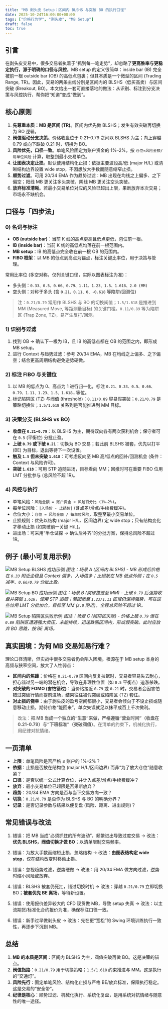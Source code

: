 ```yaml
---
title: "MB 剥头皮 Setup：区间内 BLSHS 与突破 BO 的执行口径"
date: 2025-10-24T16:00:00+08:00
tags: ["价格行为学", "剥头皮", "MB Setup"]
draft: false
toc: true
---
```


## 引言

在剥头皮交易中，很多交易者执着于“抓到每一笔走势”，却忽略了**更高胜率与更稳定执行，源于明确的口径与风控**。MB setup 的定义很简单：inside bar (IB) 完全被前一根 outside bar (OB) 的高低点包裹；但其本质是一个微型的区间 (Trading Range, TR)。因此，交易的两条主线分别是区间内的 BLSHS（低买高卖）与区间突破 (Breakout, BO)。本文给出一套可直接落地的做法：从识别、标注到分支决策与风控执行，帮你把“知道”变成“做到”。

## 核心原则

1.  **先尊重本质：MB 是区间 (TR)**。区间内优先做 BLSHS；发生有效突破再切换为 BO 逻辑。
2.  **阀值驱动分支决策**。价格收盘位于 0.21–0.79 之间以 BLSHS 为主；向上穿越 0.79 或向下跌破 0.21 时，切换为 BO。
3.  **风险优先，口径一致**。单笔风险固定为账户资金的 1%–2%，按 `仓位=风险金额/每单位风险` 计算，取整到最小交易单位。
4.  **让图表决定止损**。默认使用结构化止损：依据主要波段高/低 (major H/L) 或清晰结构边界设置 wide stop，不因想放大手数而随意缩窄止损。
5.  **顺势过滤**。可用 20/34 EMA 作为趋势过滤：MB 出现在均线之上偏多、之下偏空；阳线 MB 更关注多头突破，阴线 MB 更关注空头突破。
6.  **放弃标准清晰**。若最小交易单位对应的风险已超出上限，果断放弃本次交易；市场永不缺机会。

<!--more-->

## 口径与「四步法」

### 0) 名词与标注

-   **OB (outside bar)**：当前 K 线的高点更高且低点更低，包住前一根。
-   **IB (inside bar)**：当前 K 线的高低点均落在前一根范围内。
-   **MB setup**：IB 的高低点完全收在前一根 OB 的范围内。
-   **FIBO 框架**：以 MB 的低点到高点为锚点，标注关键比率位，用于决策与管理。

常用比率位 (多空对称，仅列关键口径，实际以图表标注为准)：

-   多头侧：`0.33、0.5、0.66、0.79、1.11、1.23、1.5、1.618、2.0 (MM)`
-   空头侧：对称于多头 (含 `0.21、0.11、0、-0.618` 等陷阱/回测位)

> 注：`0.21/0.79` 常用作 BLSHS 与 BO 的切换阀值；`1.5/1.618` 是推进到 MM (Measured Move, 等距测量目标) 的关键门槛。`0.11/0.89` 等为陷阱区 (Trap Zone, TZ)，易产生反打/回测。

### 1) 识别与过滤

1.  找到 OB → 确认下一根为 IB，且 IB 的高低点都在 OB 的范围之内，即形成 MB setup。
2.  进行 Context 与趋势过滤：参考 20/34 EMA，MB 在均线之上偏多、之下偏空；结合更高周期结构避免逆势硬做。

### 2) 标注 FIBO 与关键位

1.  以 MB 的低点为 0、高点为 1 进行归一化，标注 `0.21、0.33、0.5、0.66、0.79、1.11、1.23、1.5、1.618…` 等位。
2.  标记陷阱区 (TZ) 与阀值 (threshold)：`0.11/0.89` 容易假突破；`0.21/0.79` 是策略切换位；`1.5/1.618` 关系到是否能推进到 MM 目标。

### 3) 决策分支 (BLSHS vs BO)

-   **收盘在 `0.21–0.79`**：以 BLSHS 为主，期待双向各有两次获利机会；保守者可在 `0.5` (平衡位) 分批止盈。
-   **上破 `0.79` 或下破 `0.21`**：切换为 BO 交易；若此前 BLSHS 被套，优先以打平 (BE) 为目标，退出等待下一次设置。
-   **触及 `1.5` 但未突破 `1.618`**：可考虑反向至 MB 高/低点的回补/回测机会 (条件：Context 与风险许可)。
-   **突破 `1.618`**：可用 STP 追随进场，目标看向 MM；回撤时可在重要 FIBO 位用 LMT 分批参与 (总风险不超 1R)。

### 4) 风控与执行

-   单笔风险：`风险金额 = 账户资金 × 风险百分比 (1%–2%)`。
-   每单位风险：`|入场价 - 止损价|` (含点差/滑点/手续费缓冲)。
-   仓位大小：`仓位 = 风险金额 / 每单位风险`，取整至最小交易单位。
-   止损规则：优先以结构 (major H/L、区间边界) 定 wide stop；只有结构变化才移动止损 (如突破前一关键 H/L)。
-   进出场：可采用“半仓试探 → 确认后补齐”的分批方案，保持总风险不超过 1R。

## 例子 (最小可复用示例)

![MB Setup BLSHS 成功示例](待补充)
*图注：场景 A (区间内 BLSHS) - MB 形成后价格在 `0.33` 附近企稳且 Context 偏多，入场做多；止损放在 MB 低点外侧；在 `0.5` 减半、`0.66/0.79` 分批止盈。*

![MB Setup BO 成功示例](待补充)
*图注：场景 B (突破推进至 MM) - 上破 `0.79` 后强势收盘并突破 `1.618`，使用 STP 追随；若回撤至 `1.23/1.11` 区域仍保持强势，可在这些位用 LMT 分批加仓，目标至 MM (`2.0` 附近)，全程总风险不超过 1R。*

![MB Setup 陷阱区失败示例](待补充)
*图注：场景 C (陷阱区失败) - 价格上破 `0.79` 但在 `0.89` 陷阱区遭遇强大卖压，未能持续，迅速跌回区间内，形成假突破。此时应放弃 BO 思路，按 BE 离场。*

## 真实困境：为何 MB 交易知易行难？

理论口径清晰，但实战中很多交易者仍会陷入困境。根源在于 MB setup 本身的高频与狭窄空间，放大了人性弱点：

-   **区间内的焦躁**：价格在 `0.21-0.79` 区间内反复拉锯时，交易者容易失去耐心，担心错过另一端的潜在机会，导致在非理性位置（如 `0.5` 平衡点）追涨杀跌。
-   **对突破的 FOMO (害怕错过)**：当价格接近 `0.79` 或 `0.21` 时，交易者会因害怕错过突破行情而提前进场，结果往往被假突破或陷阱区 (TZ) 套住。
-   **对止损的侥幸**：由于剥头皮的盈亏空间都很小，交易者会倾向于不设止损或随意移动止损，期待价格“能回来”，单次失误就足以抹平成百上千次微利。

> 改法：**把 MB 当成一个独立的“生意”来做，严格遵循“营业时间”（收盘在 0.21-0.79）与“下班标准”（突破阀值）**。在清单的约束下，机械化执行，用纪律对抗情绪。

## 一页清单

-   **上限**：单笔风险是否严格 ≤ 账户的 1%–2%？
-   **依据**：止损是否放在结构位 (major H/L/区间边界) 而非“为了放大仓位”随意收紧？
-   **口径**：是否以统一公式计算仓位，并计入点差/滑点/手续费缓冲？
-   **放弃**：最小交易单位已超限是否果断放弃？
-   **趋势**：20/34 EMA 方向是否与当下交易方向一致？
-   **切换**：`0.21/0.79` 是否作为 BLSHS 与 BO 的明确分界？
-   **记录**：是否记录参数与结果以便复盘 (风险、距离、进出规则)？

## 常见错误与改法

1)  错误：把 MB 当成“必须抓住的所有波动”，频繁进出导致过度交易 → 改法：**优先 BLSHS，阀值切换才做 BO**；以清单限制交易频率。

2)  错误：为放大手数而缩短止损，忽略结构 → 改法：**由图表结构定 wide stop**，仅在结构改变时移动止损。

3)  错误：忽视趋势过滤，逆势硬做 → 改法：用 20/34 EMA 做方向过滤，逆势时缩小风险或放弃。

4)  错误：BLSHS 被套仍死扛，错过切换时机 → 改法：穿越 `0.21/0.79` 立即切换 BO；**被套优先 BE 离场**，等待新设置。

5)  错误：使用报价差异较大的 CFD 现货做 MB，导致 setup 失真 → 改法：以主流期货/标准化合约报价为准，确保标注口径一致。

6)  错误：新手过早做剥头皮 → 改法：先在更“宽松”的 Swing 环境训练执行一致性，再逐步下沉到 MB。

## 总结

1.  **MB 的本质是区间**：区间内 BLSHS 为主，阀值突破再做 BO。这是决策的锚点。
2.  **阀值指路**：`0.21/0.79` 用于切换策略；`1.5/1.618` 约束推进与 MM。这是执行的“交通灯”。
3.  **风险先行**：固定单笔风险、结构化止损与严格 BE/放弃标准，保障执行稳定。这是交易的“安全带”。
4.  **纪律是核心**：顺势过滤、机械化执行、系统化复盘，是用系统对抗情绪与随意性的唯一途径。


